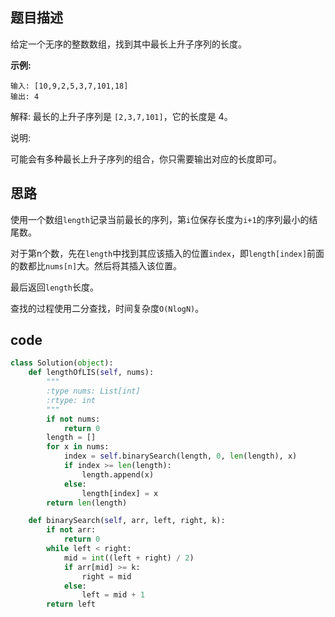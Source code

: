 ## 题目描述

给定一个无序的整数数组，找到其中最长上升子序列的长度。

**示例:**

    输入: [10,9,2,5,3,7,101,18]
    输出: 4 

解释: 最长的上升子序列是 `[2,3,7,101]`，它的长度是 4。

说明:

可能会有多种最长上升子序列的组合，你只需要输出对应的长度即可。

## 思路

使用一个数组`length`记录当前最长的序列，第`i`位保存长度为`i+1`的序列最小的结尾数。

对于第n个数，先在`length`中找到其应该插入的位置`index`，即`length[index]`前面的数都比`nums[n]`大。然后将其插入该位置。

最后返回`length`长度。

查找的过程使用二分查找，时间复杂度`O(NlogN)`。

## code

```python
class Solution(object):
    def lengthOfLIS(self, nums):
        """
        :type nums: List[int]
        :rtype: int
        """
        if not nums:
            return 0
        length = []
        for x in nums:
            index = self.binarySearch(length, 0, len(length), x)
            if index >= len(length):
                length.append(x)
            else:
                length[index] = x
        return len(length)

    def binarySearch(self, arr, left, right, k):
        if not arr:
            return 0
        while left < right:
            mid = int((left + right) / 2)
            if arr[mid] >= k:
                right = mid
            else:
                left = mid + 1
        return left
```
